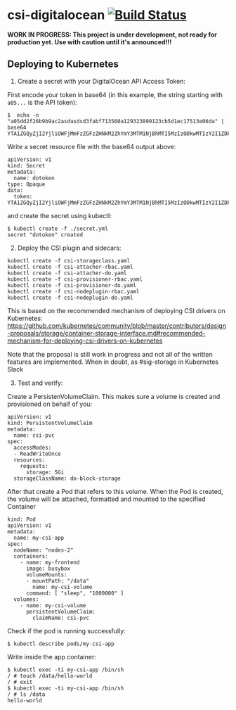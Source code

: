 # csi-digitalocean [![Build Status](https://img.shields.io/travis/digitalocean/csi-digitalocean.svg?style=flat-square)](https://travis-ci.org/digitalocean/csi-digitalocean)

**WORK IN PROGRESS: This project is under development, not ready for
production yet. Use with caution until it's announced!!!**

## Deploying to Kubernetes

1. Create a secret with your DigitalOcean API Access Token:

First encode your token in base64 (in this example, the string starting with
`a05...` is the API token):

```
$  echo -n "a05dd2f26b9b9ac2asdasdsd3fabf713560a129323890123cb5d1ec17513e06da" | base64
YTA1ZGQyZjI2YjliOWFjMmFzZGFzZHNkM2ZhYmY3MTM1NjBhMTI5MzIzODkwMTIzY2I1ZDFlYzE3NTEzZTA2ZGE=
```

Write a secret resource file with the base64 output above:

```
apiVersion: v1
kind: Secret
metadata:
  name: dotoken
type: Opaque
data:
  token: YTA1ZGQyZjI2YjliOWFjMmFzZGFzZHNkM2ZhYmY3MTM1NjBhMTI5MzIzODkwMTIzY2I1ZDFlYzE3NTEzZTA2ZGE=
```

and create the secret using kubectl:

```
$ kubectl create -f ./secret.yml
secret "dotoken" created
```

2. Deploy the CSI plugin and sidecars:

```
kubectl create -f csi-storageclass.yaml
kubectl create -f csi-attacher-rbac.yaml
kubectl create -f csi-attacher-do.yaml
kubectl create -f csi-provisioner-rbac.yaml
kubectl create -f csi-provisioner-do.yaml
kubectl create -f csi-nodeplugin-rbac.yaml
kubectl create -f csi-nodeplugin-do.yaml
```

This is based on the recommended mechanism of deploying CSI drivers on Kubernetes: https://github.com/kubernetes/community/blob/master/contributors/design-proposals/storage/container-storage-interface.md#recommended-mechanism-for-deploying-csi-drivers-on-kubernetes

Note that the proposal is still work in progress and not all of the written
features are implemented. When in doubt, as #sig-storage in Kubernetes Slack

3. Test and verify:

Create a PersistenVolumeClaim. This makes sure a volume is created and provisioned on behalf of you:

```
apiVersion: v1
kind: PersistentVolumeClaim
metadata:
  name: csi-pvc
spec:
  accessModes:
  - ReadWriteOnce
  resources:
    requests:
      storage: 5Gi
  storageClassName: do-block-storage
```

After that create a Pod that refers to this volume. When the Pod is created, the volume will be attached, formatted and mounted to the specified Container

```
kind: Pod
apiVersion: v1
metadata:
  name: my-csi-app
spec:
  nodeName: "nodes-2"
  containers:
    - name: my-frontend
      image: busybox
      volumeMounts:
      - mountPath: "/data"
        name: my-csi-volume
      command: [ "sleep", "1000000" ]
  volumes:
    - name: my-csi-volume
      persistentVolumeClaim:
        claimName: csi-pvc 
```

Check if the pod is running successfully:


```
$ kubectl describe pods/my-csi-app
```

Write inside the app container:

```
$ kubectl exec -ti my-csi-app /bin/sh
/ # touch /data/hello-world
/ # exit
$ kubectl exec -ti my-csi-app /bin/sh
/ # ls /data
hello-world
```
